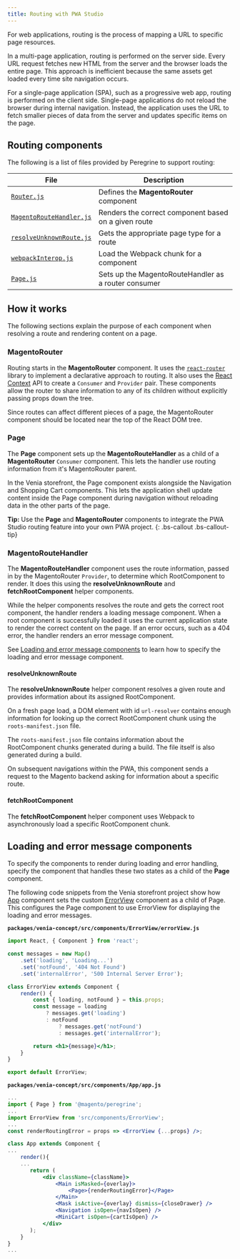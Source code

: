 ```yaml
---
title: Routing with PWA Studio
---
```


For web applications, routing is the process of mapping a URL to specific page resources.

In a multi-page application, routing is performed on the server side.
Every URL request fetches new HTML from the server and the browser loads the entire page.
This approach is inefficient because the same assets get loaded every time site navigation occurs.

For a single-page application (SPA), such as a progressive web app, routing is performed on the client side.
Single-page applications do not reload the browser during internal navigation.
Instead, the application uses the URL to fetch smaller pieces of data from the server and updates specific items on the page.

## Routing components

The following is a list of files provided by Peregrine to support routing:

| File                         | Description                                          |
| ---------------------------- | ---------------------------------------------------- |
| [`Router.js`][]              | Defines the **MagentoRouter** component              |
| [`MagentoRouteHandler.js`][] | Renders the correct component based on a given route |
| [`resolveUnknownRoute.js`][] | Gets the appropriate page type for a route           |
| [`webpackInterop.js`][]      | Load the Webpack chunk for a component               |
| [`Page.js`][]                | Sets up the MagentoRouteHandler as a router consumer |

## How it works

The following sections explain the purpose of each component when resolving a route and rendering content on a page.

### MagentoRouter

Routing starts in the **MagentoRouter** component.
It uses the [`react-router`][] library to implement a declarative approach to routing.
It also uses the [React Context][] API to create a `Consumer` and `Provider` pair.
These components allow the router to share information to any of its children without explicitly passing props down the tree.

Since routes can affect different pieces of a page, the MagentoRouter component should be located near the top of the React DOM tree.

### Page

The **Page** component sets up the **MagentoRouteHandler** as a child of a **MagentoRouter** `Consumer` component.
This lets the handler use routing information from it's MagentoRouter parent.

In the Venia storefront, the Page component exists alongside the Navigation and Shopping Cart components.
This lets the application shell update content inside the Page component during navigation without reloading data in the other parts of the page.

**Tip:**
Use the **Page** and **MagentoRouter** components to integrate the PWA Studio routing feature into your own PWA project.
{: .bs-callout .bs-callout-tip}

### MagentoRouteHandler

The **MagentoRouteHandler** component uses the route information, passed in by the MagentoRouter `Provider`, to determine which RootComponent to render.
It does this using the **resolveUnknownRoute** and **fetchRootComponent** helper components.

While the helper components resolves the route and gets the correct root component, the handler renders a loading message component.
When a root component is successfully loaded it uses the current application state to render the correct content on the page.
If an error occurs, such as a 404 error, the handler renders an error message component.

See [Loading and error message components][] to learn how to specify the loading and error message component.

#### resolveUnknownRoute

The **resolveUnknownRoute** helper component resolves a given route and provides information about its assigned RootComponent.

On a fresh page load, a DOM element with id `url-resolver` contains enough information for looking up the correct RootComponent chunk using the `roots-manifest.json` file.

The `roots-manifest.json` file contains information about the RootComponent chunks generated during a build.
The file itself is also generated during a build.

On subsequent navigations within the PWA, this component sends a request to the Magento backend asking for information about a specific route.

#### fetchRootComponent

The **fetchRootComponent** helper component uses Webpack to asynchronously load a specific RootComponent chunk.

## Loading and error message components

To specify the components to render during loading and error handling, specify the component that handles these two states as a child of the **Page** component.

The following code snippets from the Venia storefront project show how [App][] component sets the custom [ErrorView][] component as a child of Page.
This configures the Page component to use ErrorView for displaying the loading and error messages.

**`packages/venia-concept/src/components/ErrorView/errorView.js`**

```jsx
import React, { Component } from 'react';

const messages = new Map()
    .set('loading', 'Loading...')
    .set('notFound', '404 Not Found')
    .set('internalError', '500 Internal Server Error');

class ErrorView extends Component {
    render() {
        const { loading, notFound } = this.props;
        const message = loading
            ? messages.get('loading')
            : notFound
                ? messages.get('notFound')
                : messages.get('internalError');

        return <h1>{message}</h1>;
    }
}

export default ErrorView;
```

**`packages/venia-concept/src/components/App/app.js`**

```jsx
...
import { Page } from '@magento/peregrine';
...
import ErrorView from 'src/components/ErrorView';
...
const renderRoutingError = props => <ErrorView {...props} />;

class App extends Component {
...
    render(){
    ...
       return (
           <div className={className}>
               <Main isMasked={overlay}>
                   <Page>{renderRoutingError}</Page>
               </Main>
               <Mask isActive={overlay} dismiss={closeDrawer} />
               <Navigation isOpen={navIsOpen} />
               <MiniCart isOpen={cartIsOpen} />
           </div>
       );
    }
}
...
```

[`Router.js`]: https://github.com/magento-research/pwa-studio/blob/develop/packages/peregrine/src/Router/Router.js
[`MagentoRouteHandler.js`]: https://github.com/magento-research/pwa-studio/blob/develop/packages/peregrine/src/Router/MagentoRouteHandler.js
[`resolveUnknownRoute.js`]: https://github.com/magento-research/pwa-studio/blob/develop/packages/peregrine/src/Router/resolveUnknownRoute.js
[`webpackInterop.js`]: https://github.com/magento-research/pwa-studio/blob/develop/packages/peregrine/src/Router/webpackInterop.js
[`Page.js`]: https://github.com/magento-research/pwa-studio/blob/develop/packages/peregrine/src/Page/Page.js
[`react-router`]: https://github.com/ReactTraining/react-router
[React Context]: https://reactjs.org/docs/context.html
[ErrorView]:t://github.com/magento-research/pwa-studio/blob/develop/packages/venia-concept/src/components/ErrorView/errorView.js 
[App]: https://github.com/magento-research/pwa-studio/blob/develop/packages/venia-concept/src/components/App/app.js
[Loading and error message components]: #loading-and-error-message-components
